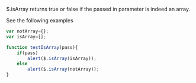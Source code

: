 $.isArray returns true or false if the passed in parameter is indeed an array.

See the following examples

```js
var notArray={};
var isArray=[];

function testIsArray(pass){
	if(pass)
		alert($.isArray(isArray));
	else
		alert($.isArray(notArray));
}
```
